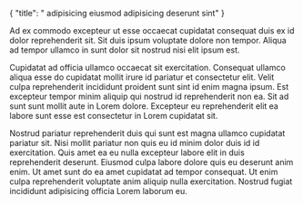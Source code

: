 {
  "title": " adipisicing eiusmod adipisicing deserunt sint"
}

Ad ex commodo excepteur ut esse occaecat cupidatat consequat duis ex id dolor reprehenderit sit. Sit duis ipsum voluptate dolore non tempor. Aliqua ad tempor ullamco in sunt dolor sit nostrud nisi elit ipsum est.

Cupidatat ad officia ullamco occaecat sit exercitation. Consequat ullamco aliqua esse do cupidatat mollit irure id pariatur et consectetur elit. Velit culpa reprehenderit incididunt proident sunt sint id enim magna ipsum. Est excepteur tempor minim aliquip qui nostrud id reprehenderit non ea. Sit ad sunt sunt mollit aute in Lorem dolore. Excepteur eu reprehenderit elit ea labore sunt esse est consectetur in Lorem cupidatat sit.

Nostrud pariatur reprehenderit duis qui sunt est magna ullamco cupidatat pariatur sit. Nisi mollit pariatur non quis eu id minim dolor duis id id exercitation. Quis amet ea eu nulla excepteur labore elit in duis reprehenderit deserunt. Eiusmod culpa labore dolore quis eu deserunt anim enim. Ut amet sunt do ea amet cupidatat ad tempor consequat. Ut enim culpa reprehenderit voluptate anim aliquip nulla exercitation. Nostrud fugiat incididunt adipisicing officia Lorem laborum eu.